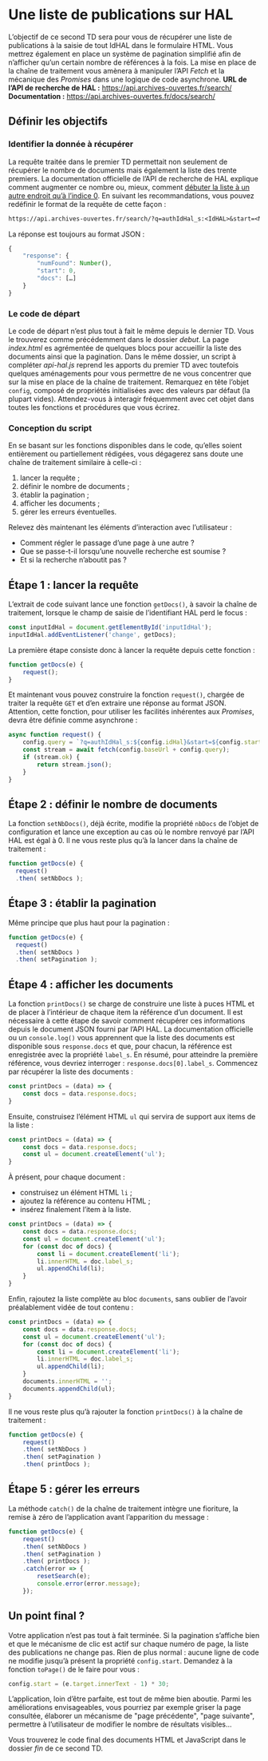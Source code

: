 # Une liste de publications sur HAL

L’objectif de ce second TD sera pour vous de récupérer une liste de publications à la saisie de tout IdHAL dans le formulaire HTML. Vous mettrez également en place un système de pagination simplifié afin de n’afficher qu’un certain nombre de références à la fois.
La mise en place de la chaîne de traitement vous amènera à manipuler l’API *Fetch* et la mécanique des *Promises* dans une logique de code asynchrone.
**URL de l’API de recherche de HAL :** https://api.archives-ouvertes.fr/search/
**Documentation :** https://api.archives-ouvertes.fr/docs/search/

## Définir les objectifs

### Identifier la donnée à récupérer

La requête traitée dans le premier TD permettait non seulement de récupérer le nombre de documents mais également la liste des trente premiers. La documentation officielle de l’API de recherche de HAL explique comment augmenter ce nombre ou, mieux, comment [débuter la liste à un autre endroit qu’à l’indice 0](https://api.archives-ouvertes.fr/docs/search/?#rows). En suivant les recommandations, vous pouvez redéfinir le format de la requête de cette façon :

```txt
https://api.archives-ouvertes.fr/search/?q=authIdHal_s:<IdHAL>&start=<Number>
```

La réponse est toujours au format JSON :

```js
{
    "response": {
        "numFound": Number(),
        "start": 0,
        "docs": […]
    }
}
```

### Le code de départ

Le code de départ n’est plus tout à fait le même depuis le dernier TD. Vous le trouverez comme précédemment dans le dossier *debut*. La page *index.html* es agrémentée de quelques blocs pour accueillir la liste des documents ainsi que la pagination.
Dans le même dossier, un script à compléter *api-hal.js* reprend les apports du premier TD avec toutefois quelques aménagements pour vous permettre de ne vous concentrer que sur la mise en place de la chaîne de traitement.
Remarquez en tête l’objet `config`, composé de propriétés initialisées avec des valeurs par défaut (la plupart vides). Attendez-vous à interagir fréquemment avec cet objet dans toutes les fonctions et procédures que vous écrirez.

### Conception du script

En se basant sur les fonctions disponibles dans le code, qu’elles soient entièrement ou partiellement rédigées, vous dégagerez sans doute une chaîne de traitement similaire à celle-ci :
1. lancer la requête ;
2. définir le nombre de documents ;
3. établir la pagination ;
4. afficher les documents ;
5. gérer les erreurs éventuelles.

Relevez dès maintenant les éléments d’interaction avec l’utilisateur :
- Comment régler le passage d’une page à une autre ?
- Que se passe-t-il lorsqu’une nouvelle recherche est soumise ?
- Et si la recherche n’aboutit pas ?

## Étape 1 : lancer la requête

L’extrait de code suivant lance une fonction `getDocs()`, à savoir la chaîne de traitement, lorsque le champ de saisie de l’identifiant HAL perd le focus :

```js
const inputIdHal = document.getElementById('inputIdHal');
inputIdHal.addEventListener('change', getDocs);
```

La première étape consiste donc à lancer la requête depuis cette fonction :

```js
function getDocs(e) {
    request();
}
```

Et maintenant vous pouvez construire la fonction `request()`, chargée de traiter la requête `GET` et d’en extraire une réponse au format JSON. Attention, cette fonction, pour utiliser les facilités inhérentes aux *Promises*, devra être définie comme asynchrone :

```js
async function request() {
    config.query = `?q=authIdHal_s:${config.idHal}&start=${config.start}`;
    const stream = await fetch(config.baseUrl + config.query);
    if (stream.ok) {
        return stream.json();
    }
}
```

## Étape 2 : définir le nombre de documents

La fonction `setNbDocs()`, déjà écrite, modifie la propriété `nbDocs` de l’objet de configuration et lance une exception au cas où le nombre renvoyé par l’API HAL est égal à 0. Il ne vous reste plus qu’à la lancer dans la chaîne de traitement :

```js
function getDocs(e) {
  request()
  .then( setNbDocs );
```

## Étape 3 : établir la pagination

Même principe que plus haut pour la pagination :

```js
function getDocs(e) {
  request()
  .then( setNbDocs )
  .then( setPagination );
```

## Étape 4 : afficher les documents

La fonction `printDocs()` se charge de construire une liste à puces HTML et de placer à l’intérieur de chaque item la référence d’un document. Il est nécessaire à cette étape de savoir comment récupérer ces informations depuis le document JSON fourni par l’API HAL. La documentation officielle ou un `console.log()` vous apprennent que la liste des documents est disponible sous `response.docs` et que, pour chacun, la référence est enregistrée avec la propriété `label_s`. En résumé, pour atteindre la première référence, vous devriez interroger : `response.docs[0].label_s`.
Commencez par récupérer la liste des documents :

```js
const printDocs = (data) => {
    const docs = data.response.docs;
}
```

Ensuite, construisez l’élément HTML `ul` qui servira de support aux items de la liste :

```js
const printDocs = (data) => {
    const docs = data.response.docs;
    const ul = document.createElement('ul');
}
```

À présent, pour chaque document :
- construisez un élément HTML `li` ;
- ajoutez la référence au contenu HTML ;
- insérez finalement l’item à la liste.

```js
const printDocs = (data) => {
    const docs = data.response.docs;
    const ul = document.createElement('ul');
    for (const doc of docs) {
        const li = document.createElement('li');
        li.innerHTML = doc.label_s;
        ul.appendChild(li);
    }
}
```

Enfin, rajoutez la liste complète au bloc `documents`, sans oublier de l’avoir préalablement vidée de tout contenu :

```js
const printDocs = (data) => {
    const docs = data.response.docs;
    const ul = document.createElement('ul');
    for (const doc of docs) {
        const li = document.createElement('li');
        li.innerHTML = doc.label_s;
        ul.appendChild(li);
    }
    documents.innerHTML = '';
    documents.appendChild(ul);
}
```

Il ne vous reste plus qu’à rajouter la fonction `printDocs()` à la chaîne de traitement :

```js
function getDocs(e) {
    request()
    .then( setNbDocs )
    .then( setPagination )
    .then( printDocs );
```

## Étape 5 : gérer les erreurs

La méthode `catch()` de la chaîne de traitement intègre une fioriture, la remise à zéro de l’application avant l’apparition du message :

```js
function getDocs(e) {
    request()
    .then( setNbDocs )
    .then( setPagination )
    .then( printDocs );
    .catch(error => {
        resetSearch(e);
        console.error(error.message);
    });
```

## Un point final ?

Votre application n’est pas tout à fait terminée. Si la pagination s’affiche bien et que le mécanisme de clic est actif sur chaque numéro de page, la liste des publications ne change pas. Rien de plus normal : aucune ligne de code ne modifie jusqu’à présent la propriété `config.start`.
Demandez à la fonction `toPage()` de le faire pour vous :

```js
config.start = (e.target.innerText - 1) * 30;
```

L’application, loin d’être parfaite, est tout de même bien aboutie. Parmi les améliorations envisageables, vous pourriez par exemple griser la page consultée, élaborer un mécanisme de "page précédente", "page suivante", permettre à l’utilisateur de modifier le nombre de résultats visibles…

Vous trouverez le code final des documents HTML et JavaScript dans le dossier *fin* de ce second TD.